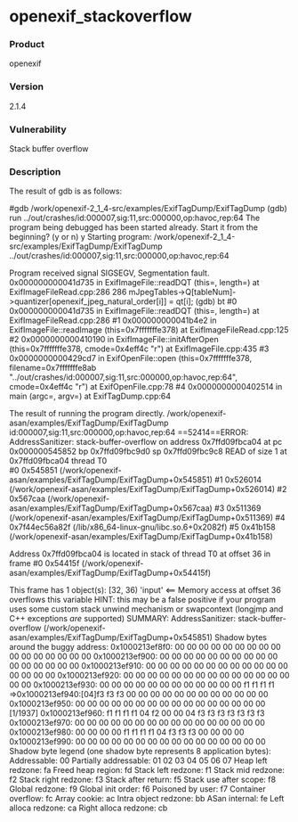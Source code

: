 # openexif_stackoverflow

### Product
openexif

### Version
2.1.4

### Vulnerability
Stack buffer overflow 

### Description

The result of gdb is as follows:

#gdb  /work/openexif-2_1_4-src/examples/ExifTagDump/ExifTagDump
(gdb) run ../out/crashes/id:000007,sig:11,src:000000,op:havoc,rep:64
The program being debugged has been started already.
Start it from the beginning? (y or n) y
Starting program: /work/openexif-2_1_4-src/examples/ExifTagDump/ExifTagDump ../out/crashes/id:000007,sig:11,src:000000,op:havoc,rep:64

Program received signal SIGSEGV, Segmentation fault.
0x000000000041d735 in ExifImageFile::readDQT (this=<optimized out>, length=<optimized out>) at ExifImageFileRead.cpp:286
286                         mJpegTables->Q[tableNum]->quantizer[openexif_jpeg_natural_order[i]] = qt[i];
(gdb) bt
#0  0x000000000041d735 in ExifImageFile::readDQT (this=<optimized out>, length=<optimized out>) at ExifImageFileRead.cpp:286
#1  0x000000000041b4e2 in ExifImageFile::readImage (this=0x7fffffffe378) at ExifImageFileRead.cpp:125
#2  0x0000000000410190 in ExifImageFile::initAfterOpen (this=0x7fffffffe378, cmode=0x4eff4c "r") at ExifImageFile.cpp:435
#3  0x0000000000429cd7 in ExifOpenFile::open (this=0x7fffffffe378, filename=0x7fffffffe8ab "../out/crashes/id:000007,sig:11,src:000000,op:havoc,rep:64", cmode=0x4eff4c "r") at ExifOpenFile.cpp:78
#4  0x0000000000402514 in main (argc=<optimized out>, argv=<optimized out>) at ExifTagDump.cpp:64


The result of running the program directly.
/work/openexif-asan/examples/ExifTagDump/ExifTagDump id:000007,sig:11,src:000000,op:havoc,rep:64
==52414==ERROR: AddressSanitizer: stack-buffer-overflow on address 0x7ffd09fbca04 at pc 0x000000545852 bp 0x7ffd09fbc9d0 sp 0x7ffd09fbc9c8
READ of size 1 at 0x7ffd09fbca04 thread T0                         
    #0 0x545851  (/work/openexif-asan/examples/ExifTagDump/ExifTagDump+0x545851)
    #1 0x526014  (/work/openexif-asan/examples/ExifTagDump/ExifTagDump+0x526014)
    #2 0x567caa  (/work/openexif-asan/examples/ExifTagDump/ExifTagDump+0x567caa)
    #3 0x511369  (/work/openexif-asan/examples/ExifTagDump/ExifTagDump+0x511369)
    #4 0x7f44ec56a82f  (/lib/x86_64-linux-gnu/libc.so.6+0x2082f)
    #5 0x41b158  (/work/openexif-asan/examples/ExifTagDump/ExifTagDump+0x41b158)

Address 0x7ffd09fbca04 is located in stack of thread T0 at offset 36 in frame
    #0 0x54415f  (/work/openexif-asan/examples/ExifTagDump/ExifTagDump+0x54415f)

  This frame has 1 object(s):
    [32, 36) 'input' <== Memory access at offset 36 overflows this variable
HINT: this may be a false positive if your program uses some custom stack unwind mechanism or swapcontext
      (longjmp and C++ exceptions *are* supported)
SUMMARY: AddressSanitizer: stack-buffer-overflow (/work/openexif-asan/examples/ExifTagDump/ExifTagDump+0x545851)
Shadow bytes around the buggy address:
  0x1000213ef8f0: 00 00 00 00 00 00 00 00 00 00 00 00 00 00 00 00
  0x1000213ef900: 00 00 00 00 00 00 00 00 00 00 00 00 00 00 00 00
  0x1000213ef910: 00 00 00 00 00 00 00 00 00 00 00 00 00 00 00 00
  0x1000213ef920: 00 00 00 00 00 00 00 00 00 00 00 00 00 00 00 00
  0x1000213ef930: 00 00 00 00 00 00 00 00 00 00 00 00 f1 f1 f1 f1
=>0x1000213ef940:[04]f3 f3 f3 00 00 00 00 00 00 00 00 00 00 00 00
0x1000213ef950: 00 00 00 00 00 00 00 00 00 00 00 00 00 00 00 00                                                                                                                                                                                                     [1/1937]
  0x1000213ef960: f1 f1 f1 f1 04 f2 00 00 04 f3 f3 f3 f3 f3 f3 f3
  0x1000213ef970: 00 00 00 00 00 00 00 00 00 00 00 00 00 00 00 00
  0x1000213ef980: 00 00 00 00 f1 f1 f1 f1 04 f3 f3 f3 00 00 00 00
  0x1000213ef990: 00 00 00 00 00 00 00 00 00 00 00 00 00 00 00 00
Shadow byte legend (one shadow byte represents 8 application bytes):
  Addressable:           00
  Partially addressable: 01 02 03 04 05 06 07
  Heap left redzone:       fa
  Freed heap region:       fd
  Stack left redzone:      f1
  Stack mid redzone:       f2
  Stack right redzone:     f3
  Stack after return:      f5
  Stack use after scope:   f8
  Global redzone:          f9
  Global init order:       f6
  Poisoned by user:        f7
  Container overflow:      fc
  Array cookie:            ac
  Intra object redzone:    bb
  ASan internal:           fe
  Left alloca redzone:     ca
  Right alloca redzone:    cb

